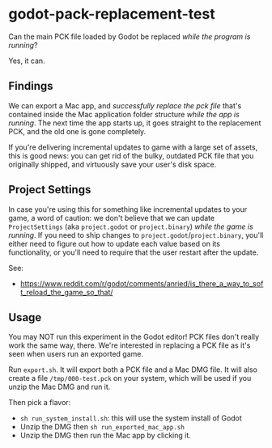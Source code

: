 # godot-pack-replacement-test

Can the main PCK file loaded by Godot be replaced _while the program is running_? 

Yes, it can.

## Findings

We can export a Mac app, and _successfully replace the pck file_ that's contained inside the Mac application folder structure _while the app is running_.  The next time the app starts up, it goes straight to the replacement PCK, and the old one is gone completely.

If you're delivering incremental updates to game with a large set of assets, this is good news:  you can get rid of the bulky, outdated PCK file that you originally shipped, and virtuously save your user's disk space.

## Project Settings 

In case you're using this for something like incremental updates to your game, a word of caution:  we don't believe that we can update `ProjectSettings` (aka `project.godot` or `project.binary`) _while the game is running_. If you need to ship changes to `project.godot`/`project.binary`, you'll either need to figure out how to update each value based on its functionality, or you'll need to require that the user restart after the update.

See:

- https://www.reddit.com/r/godot/comments/anried/is_there_a_way_to_soft_reload_the_game_so_that/


## Usage

You may NOT run this experiment in the Godot editor!  PCK files don't really work the same way, there.  We're interested in replacing a PCK file as it's seen when users run an exported game.

Run `export.sh`.  It will export both a PCK file and a Mac DMG file.  It will also create a file `/tmp/000-test.pck` on your system, which will be used if you unzip the Mac DMG and run it.

Then pick a flavor:
    
- `sh run_system_install.sh`: this will use the system install of Godot
- Unzip the DMG then `sh run_exported_mac_app.sh`  
- Unzip the DMG then run the Mac app by clicking it.
